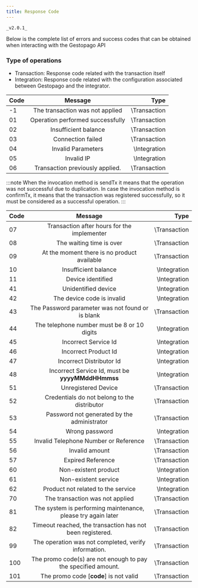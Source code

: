 ```yaml
---
title: Response Code 
---
```


 `_v2.0.1_`

Below is the complete list of errors and success codes that can be obtained when interacting with the Gestopago API

### Type of operations
- Transaction: Response code related with the transaction itself
- Integration: Response code related with the configuration associated between Gestopago and the integrator.

| Code          |      Message                           |   Type       |
| ------------- | :-----------:                          | -----:       |
| -1 |The transaction was not applied                    |\Transaction  |
| 01 |Operation performed successfully                   |\Transaction  |
| 02 |Insufficient balance                               |\Transaction  |
| 03 |Connection failed                                  |\Transaction  |
| 04 |Invalid Parameters                                 |\Integration  |
| 05 |Invalid IP                                         |\Integration  |
| 06 |Transaction previously applied.                    |\Transaction  |

:::note
When the invocation method is sendTx it means that the operation was not successful due to duplication. In case the invocation method is confirmTx, it means that the transaction was registered successfully, so it must be considered as a successful operation.
:::

| Code          |      Message                          |   Type       |
| ------------- | :-----------:                         | -----:       |
| 07 |Transaction after hours for the implementer       |\Transaction  |
| 08 |  The waiting time is over                        |\Transaction  |
| 09 |   At the moment there is no product available    |\Transaction  |
| 10 |  Insufficient balance                            |\Integration  |
| 11 |    Device identified                             |\Integration  |
| 41 |     Unidentified device                          |\Integration  |
| 42 |The device code is invalid                        |\Integration  |
| 43 |The Password parameter was not found or is blank  |\Transaction  |
| 44 |The telephone number must be 8 or 10 digits       |\Integration  |
| 45 |Incorrect Service Id                              |\Integration  |
| 46 |Incorrect Product Id                              |\Integration  |
| 47 |Incorrect Distributor Id                          |\Integration  |
| 48 |Incorrect Service Id, must be **yyyyMMddHHmmss**  |\Integration  |
| 51 |Unregistered Device                               |\Transaction  |
| 52 |Credentials do not belong to the distributor      |\Transaction  |
| 53 |Password not generated by the administrator       |\Transaction  |
| 54 |Wrong password                                    |\Integration  |
| 55 |Invalid Telephone Number or Reference             |\Transaction  |
| 56 |Invalid amount                                    |\Transaction  | 
| 57 |Expired Reference                                 |\Transaction  |
| 60 |Non-existent product                              |\Integration  |
| 61 |Non-existent service                              |\Integration  |
| 62 |Product not related to the service                |\Integration  |
| 70 |The transaction was not applied                   |\Transaction  |
| 81 |The system is performing maintenance, please try again later|\Transaction  |
| 82 |Timeout reached, the transaction has not been registered.|\Transaction  |
| 99 |The operation was not completed, verify information. |\Transaction  |
|100 |The promo code(s) are not enough to pay the specified amount.|\Transaction  |
|101 |The promo code [**code**] is not valid             |\Transaction  |

 